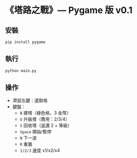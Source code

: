 # 《塔路之戰》— Pygame 版 v0.1

## 安裝
```bash
pip install pygame
```

## 執行
```bash
python main.py
```

## 操作
- 滑鼠左鍵：選取格
- 鍵盤：
  - `B` 建塔（綠色格，3 金幣）
  - `U` 升級塔（費用：2/3/4）
  - `S` 回收塔（返還 2 + 等級）
  - `Space` 開始/暫停
  - `N` 下一波
  - `R` 重置
  - `1/2/3` 速度 x1/x2/x4
